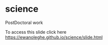 # science
PostDoctoral work

To access this slide click here https://ewanoleghe.github.io/science/slide.html

